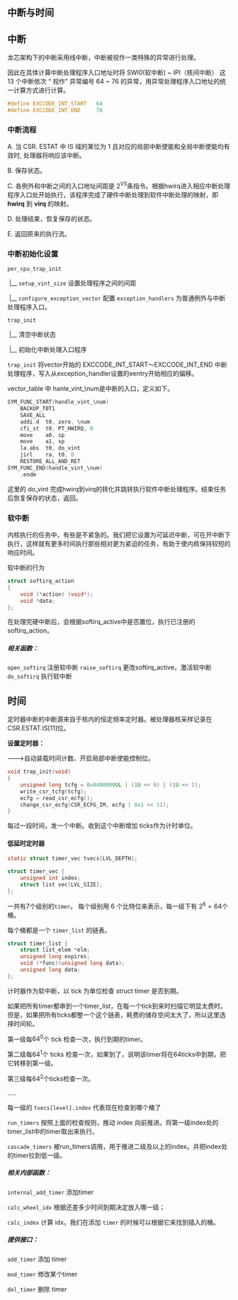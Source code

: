 ## 中断与时间

## 中断

龙芯架构下的中断采用线中断，中断被视作一类特殊的异常进行处理。

因此在具体计算中断处理程序入口地址时将 SWI0(软中断) ~ IPI（核间中断） 这 13 个中断依次 “ 视作” 异常编号 64 ~ 76 的异常，用异常处理程序入口地址的统一计算方式进行计算。 

```c
#define EXCCODE_INT_START   64
#define EXCCODE_INT_END     78
```



### 中断流程

A. 当 CSR. ESTAT 中 IS 域的某位为 1 且对应的局部中断使能和全局中断使能均有效时, 处理器将响应该中断。

B. 保存状态。

C. 各例外和中断之间的入口地址间距是 $2^{VS}$​条指令。根据hwirq进入相应中断处理程序入口处开始执行，该程序完成了硬件中断处理到软件中断处理的映射，即 **hwirq** 到 **virq** 的映射。

D. 处理结束，恢复保存的状态。

E.  返回原来的执行流。



### 中断初始化设置

`per_cpu_trap_init` 

​      |__     `setup_vint_size` 设置处理程序之间的间距

​      |__     `configure_exception_vector` 配置 `exception_handlers` 为普通例外与中断处理程序入口。



`trap_init` 

​      |__  清空中断状态

​      |__  初始化中断处理入口程序

`trap_init` 将vector开始的 EXCCODE_INT_START～EXCCODE_INT_END 中断处理程序，写入从exception_handler设置的eentry开始相应的偏移。



vector_table 中 hanle_vint_\num是中断的入口，定义如下。

```c
SYM_FUNC_START(handle_vint_\num)
	BACKUP_T0T1
	SAVE_ALL
	addi.d	t0, zero, \num
	cfi_st	t0, PT_HWIRQ, 0
	move	a0, sp
	move	a1, sp
	la.abs	t0, do_vint
	jirl	ra, t0, 0
	RESTORE_ALL_AND_RET
SYM_FUNC_END(handle_vint_\num)
	.endm
```

这里的 do_vint 完成hwirq到virq的转化并跳转执行软件中断处理程序。结束任务后恢复保存的状态，返回。



### 软中断

内核执行的任务中，有些是不紧急的。我们把它设置为可延迟中断，可在开中断下执行，这样就有更多时间执行那些相对更为紧迫的任务，有助于使内核保持较短的响应时间。

软中断的行为

```c
struct softirq_action
{
    void (*action) (void*);
    void *data;
};
```


在处理完硬中断后，会根据softirq_active中是否置位，执行已注册的softirq_action。

##### 相关函数：

`open_softirq` 注册软中断
`raise_softirq` 更改softirq_active，激活软中断
`do_softirq` 执行软中断



## 时间

定时器中断的中断源来自于核内的恒定频率定时器。被处理器核采样记录在 CSR.ESTAT.IS[11]位。

**设置定时器：**

--->自动装载时间计数、开启局部中断使能控制位。

```c
void trap_init(void)
{
    unsigned long tcfg = 0x0400000UL | (1U << 0) | (1U << 1);
	write_csr_tcfg(tcfg);
    ecfg = read_csr_ecfg();
	change_csr_ecfg(CSR_ECFG_IM, ecfg | 0x1 << 11);
}
```

每过一段时间，发一个中断。收到这个中断增加 ticks作为计时单位。



#### 低延时定时器

```c
static struct timer_vec tvecs[LVL_DEPTH];

struct timer_vec {
    unsigned int index;
    struct list vec[LVL_SIZE];
};
```

一共有7个级别的`timer`。 每个级别用 6 个比特位来表示，每一级下有 $2^6=64$个桶。

每个桶都是一个 `timer_list` 的链表。

```c
struct timer_list {
    struct list_elem *elm;
    unsigned long expires;
    void (*func)(unsigned long data);
    unsigned long data;
};
```

计时器作为软中断，以 tick 为单位检查 struct timer 是否到期。

如果把所有timer都串到一个timer_list，在每一个tick到来时扫描它明显太费时。但是，如果把所有ticks都整一个这个链表，耗费的储存空间太大了，所以这里选择时间轮。

第一级每$64^0$个 tick 检查一次，执行到期的timer。

第二级每$64^1$​个 ticks 检查一次，如果到了，说明该timer将在64ticks中到期，把它转移到第一级。

第三级每$64^2$个ticks检查一次。

.....



每一级的 `tvecs[level].index` 代表现在检查到哪个桶了

`run_timers`  按照上面的检查规则，推动 index 向前推进。将第一级index处的timer_list中的timer取出来执行。

`cascade_timers` 被run_timers调用，用于推进二级及以上的index。并把index处的timer拉到低一级。





##### 相关内部函数：

`internal_add_timer`  添加timer

`calc_wheel_idx` 根据还差多少时间到期决定放入哪一级；

`calc_index` 计算 idx，我们在添加 `timer` 的时候可以根据它来找到插入的桶。



##### 提供接口：

`add_timer` 添加 timer

`mod_timer` 修改某个timer

`del_timer` 删除 timer

